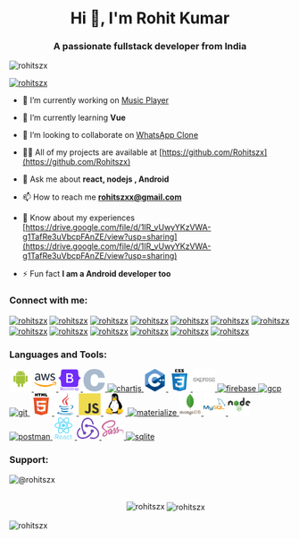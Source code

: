 <h1 align="center">Hi 👋, I'm Rohit Kumar</h1>
<h3 align="center">A passionate fullstack developer from India</h3>

<p align="left"> <img src="https://komarev.com/ghpvc/?username=rohitszx&label=Profile%20views&color=0e75b6&style=flat" alt="rohitszx" /> </p>

<p align="left"> <a href="https://twitter.com/rohitszx" target="blank"><img src="https://img.shields.io/twitter/follow/rohitszx?logo=twitter&style=for-the-badge" alt="rohitszx" /></a> </p>

- 🔭 I’m currently working on [Music Player](https://github.com/Rohitszx/Music-Player)

- 🌱 I’m currently learning **Vue**

- 👯 I’m looking to collaborate on [WhatsApp Clone](https://github.com/Rohitszx/WhatsApp-Clone)

- 👨‍💻 All of my projects are available at [https://github.com/Rohitszx](https://github.com/Rohitszx)

- 💬 Ask me about **react, nodejs , Android**

- 📫 How to reach me **rohitszxx@gmail.com**

- 📄 Know about my experiences [https://drive.google.com/file/d/1IR_vUwyYKzVWA-g1TafRe3uVbcpFAnZE/view?usp=sharing](https://drive.google.com/file/d/1IR_vUwyYKzVWA-g1TafRe3uVbcpFAnZE/view?usp=sharing)

- ⚡ Fun fact **I am a Android developer too**

<h3 align="left">Connect with me:</h3>
<p align="left">
<a href="https://codepen.io/rohitszx" target="blank"><img align="center" src="https://raw.githubusercontent.com/rahuldkjain/github-profile-readme-generator/neutral-icons/src/images/icons/Social/codepen.svg" alt="rohitszx" height="30" width="40" /></a>
<a href="https://twitter.com/rohitszx" target="blank"><img align="center" src="https://raw.githubusercontent.com/rahuldkjain/github-profile-readme-generator/neutral-icons/src/images/icons/Social/twitter.svg" alt="rohitszx" height="30" width="40" /></a>
<a href="https://linkedin.com/in/rohitszx" target="blank"><img align="center" src="https://raw.githubusercontent.com/rahuldkjain/github-profile-readme-generator/neutral-icons/src/images/icons/Social/linked-in-alt.svg" alt="rohitszx" height="30" width="40" /></a>
<a href="https://fb.com/rohitszx" target="blank"><img align="center" src="https://raw.githubusercontent.com/rahuldkjain/github-profile-readme-generator/neutral-icons/src/images/icons/Social/facebook.svg" alt="rohitszx" height="30" width="40" /></a>
<a href="https://instagram.com/rohitszx" target="blank"><img align="center" src="https://raw.githubusercontent.com/rahuldkjain/github-profile-readme-generator/neutral-icons/src/images/icons/Social/instagram.svg" alt="rohitszx" height="30" width="40" /></a>
<a href="https://www.youtube.com/c/rohitszx" target="blank"><img align="center" src="https://raw.githubusercontent.com/rahuldkjain/github-profile-readme-generator/neutral-icons/src/images/icons/Social/youtube.svg" alt="rohitszx" height="30" width="40" /></a>
<a href="https://www.codechef.com/users/rohitszx" target="blank"><img align="center" src="https://cdn.jsdelivr.net/npm/simple-icons@3.1.0/icons/codechef.svg" alt="rohitszx" height="30" width="40" /></a>
<a href="https://www.hackerrank.com/rohitszx" target="blank"><img align="center" src="https://raw.githubusercontent.com/rahuldkjain/github-profile-readme-generator/neutral-icons/src/images/icons/Social/hackerrank.svg" alt="rohitszx" height="30" width="40" /></a>
<a href="https://codeforces.com/profile/rohitszx" target="blank"><img align="center" src="https://cdn.jsdelivr.net/npm/simple-icons@3.0.1/icons/codeforces.svg" alt="rohitszx" height="30" width="40" /></a>
<a href="https://www.leetcode.com/rohitszx" target="blank"><img align="center" src="https://raw.githubusercontent.com/rahuldkjain/github-profile-readme-generator/neutral-icons/src/images/icons/Social/leet-code.svg" alt="rohitszx" height="30" width="40" /></a>
<a href="https://www.hackerearth.com/rohitszx" target="blank"><img align="center" src="https://raw.githubusercontent.com/rahuldkjain/github-profile-readme-generator/neutral-icons/src/images/icons/Social/hackerearth.svg" alt="rohitszx" height="30" width="40" /></a>
<a href="https://auth.geeksforgeeks.org/user/rohitszx" target="blank"><img align="center" src="https://raw.githubusercontent.com/rahuldkjain/github-profile-readme-generator/neutral-icons/src/images/icons/Social/geeks-for-geeks.svg" alt="rohitszx" height="30" width="40" /></a>
<a href="https://www.topcoder.com/members/rohitszx" target="blank"><img align="center" src="https://cdn.jsdelivr.net/npm/simple-icons@3.0.1/icons/topcoder.svg" alt="rohitszx" height="30" width="40" /></a>
</p>

<h3 align="left">Languages and Tools:</h3>
<p align="left"> <a href="https://developer.android.com" target="_blank"> <img src="https://raw.githubusercontent.com/devicons/devicon/master/icons/android/android-original-wordmark.svg" alt="android" width="40" height="40"/> </a> <a href="https://aws.amazon.com" target="_blank"> <img src="https://raw.githubusercontent.com/devicons/devicon/master/icons/amazonwebservices/amazonwebservices-original-wordmark.svg" alt="aws" width="40" height="40"/> </a> <a href="https://getbootstrap.com" target="_blank"> <img src="https://raw.githubusercontent.com/devicons/devicon/master/icons/bootstrap/bootstrap-plain-wordmark.svg" alt="bootstrap" width="40" height="40"/> </a> <a href="https://www.cprogramming.com/" target="_blank"> <img src="https://raw.githubusercontent.com/devicons/devicon/master/icons/c/c-original.svg" alt="c" width="40" height="40"/> </a> <a href="https://www.chartjs.org" target="_blank"> <img src="https://www.chartjs.org/media/logo-title.svg" alt="chartjs" width="40" height="40"/> </a> <a href="https://www.w3schools.com/cpp/" target="_blank"> <img src="https://raw.githubusercontent.com/devicons/devicon/master/icons/cplusplus/cplusplus-original.svg" alt="cplusplus" width="40" height="40"/> </a> <a href="https://www.w3schools.com/css/" target="_blank"> <img src="https://raw.githubusercontent.com/devicons/devicon/master/icons/css3/css3-original-wordmark.svg" alt="css3" width="40" height="40"/> </a> <a href="https://expressjs.com" target="_blank"> <img src="https://raw.githubusercontent.com/devicons/devicon/master/icons/express/express-original-wordmark.svg" alt="express" width="40" height="40"/> </a> <a href="https://firebase.google.com/" target="_blank"> <img src="https://www.vectorlogo.zone/logos/firebase/firebase-icon.svg" alt="firebase" width="40" height="40"/> </a> <a href="https://cloud.google.com" target="_blank"> <img src="https://www.vectorlogo.zone/logos/google_cloud/google_cloud-icon.svg" alt="gcp" width="40" height="40"/> </a> <a href="https://git-scm.com/" target="_blank"> <img src="https://www.vectorlogo.zone/logos/git-scm/git-scm-icon.svg" alt="git" width="40" height="40"/> </a> <a href="https://www.w3.org/html/" target="_blank"> <img src="https://raw.githubusercontent.com/devicons/devicon/master/icons/html5/html5-original-wordmark.svg" alt="html5" width="40" height="40"/> </a> <a href="https://www.java.com" target="_blank"> <img src="https://raw.githubusercontent.com/devicons/devicon/master/icons/java/java-original.svg" alt="java" width="40" height="40"/> </a> <a href="https://developer.mozilla.org/en-US/docs/Web/JavaScript" target="_blank"> <img src="https://raw.githubusercontent.com/devicons/devicon/master/icons/javascript/javascript-original.svg" alt="javascript" width="40" height="40"/> </a> <a href="https://www.linux.org/" target="_blank"> <img src="https://raw.githubusercontent.com/devicons/devicon/master/icons/linux/linux-original.svg" alt="linux" width="40" height="40"/> </a> <a href="https://materializecss.com/" target="_blank"> <img src="https://raw.githubusercontent.com/prplx/svg-logos/5585531d45d294869c4eaab4d7cf2e9c167710a9/svg/materialize.svg" alt="materialize" width="40" height="40"/> </a> <a href="https://www.mongodb.com/" target="_blank"> <img src="https://raw.githubusercontent.com/devicons/devicon/master/icons/mongodb/mongodb-original-wordmark.svg" alt="mongodb" width="40" height="40"/> </a> <a href="https://www.mysql.com/" target="_blank"> <img src="https://raw.githubusercontent.com/devicons/devicon/master/icons/mysql/mysql-original-wordmark.svg" alt="mysql" width="40" height="40"/> </a> <a href="https://nodejs.org" target="_blank"> <img src="https://raw.githubusercontent.com/devicons/devicon/master/icons/nodejs/nodejs-original-wordmark.svg" alt="nodejs" width="40" height="40"/> </a> <a href="https://postman.com" target="_blank"> <img src="https://www.vectorlogo.zone/logos/getpostman/getpostman-icon.svg" alt="postman" width="40" height="40"/> </a> <a href="https://reactjs.org/" target="_blank"> <img src="https://raw.githubusercontent.com/devicons/devicon/master/icons/react/react-original-wordmark.svg" alt="react" width="40" height="40"/> </a> <a href="https://redux.js.org" target="_blank"> <img src="https://raw.githubusercontent.com/devicons/devicon/master/icons/redux/redux-original.svg" alt="redux" width="40" height="40"/> </a> <a href="https://sass-lang.com" target="_blank"> <img src="https://raw.githubusercontent.com/devicons/devicon/master/icons/sass/sass-original.svg" alt="sass" width="40" height="40"/> </a> <a href="https://www.sqlite.org/" target="_blank"> <img src="https://www.vectorlogo.zone/logos/sqlite/sqlite-icon.svg" alt="sqlite" width="40" height="40"/> </a> </p>

<h3 align="left">Support:</h3>
<p><a href="https://www.buymeacoffee.com/rohitszx"> <img align="left" src="https://cdn.buymeacoffee.com/buttons/v2/default-yellow.png" height="50" width="210" alt="@rohitszx" /></a></p><br><br>

<p><img align="left" src="https://github-readme-stats.vercel.app/api/top-langs?username=rohitszx&show_icons=true&locale=en&layout=compact" alt="rohitszx" /></p>

<p>&nbsp;<img align="center" src="https://github-readme-stats.vercel.app/api?username=rohitszx&show_icons=true&locale=en" alt="rohitszx" /></p>

<p><img align="center" src="https://github-readme-streak-stats.herokuapp.com/?user=rohitszx&" alt="rohitszx" /></p>
